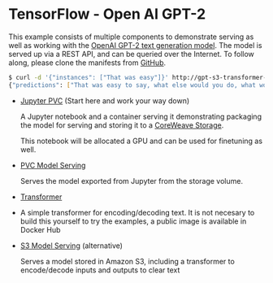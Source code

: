 # TensorFlow - Open AI GPT-2

This example consists of multiple components to demonstrate serving as well as working with the [OpenAI GPT-2 text generation model](https://github.com/openai/gpt-2). The model is served up via a REST API, and can be queried over the Internet. To follow along, please clone the manifests from [GitHub](https://github.com/coreweave/kubernetes-cloud/tree/master/online-inference/gpt-2).

```bash
$ curl -d '{"instances": ["That was easy"]}' http://gpt-s3-transformer-default.tenant-test.knative.chi.coreweave.com/v1/models/gpt-s3:predict
{"predictions": ["That was easy to say, what else would you do, what would you do, would you say to your daughter and say to her, 'Where is the work you're doing, where is the work you're working on, and how are you doing it?' and she was like, 'I'm not going to be here, I can't do it!' and she became, you know, frustrated. And I think there's a different type of anxiety. There's this self-pity that comes in, and that's also why they call their child a 'brilliant' child.\n\nShe was always saying that when she was a little girl, there was something really important to do. But she really doesn't go. She knows that whatever she does, when she's ready, she's going to go into any school or program and that she's going to do. And she really needs to do that, because it's just so much more exciting to her now.\n\nIt made her less able to put her mind at the 'solution' to her child's difficulties \u2013 even as she had more opportunities than I or anyone could ever do, and at a time when we were trying a lot of things to find the balance in the world. And I"]}
```

*   [Jupyter PVC](jupyter-pvc.md) (Start here and work your way down)

    A Jupyter notebook and a container serving it demonstrating packaging the model for serving and storing it to a [CoreWeave Storage](../../../docs/storage/storage.md#shared-filesystem).

    This notebook will be allocated a GPU and can be used for finetuning as well.
*   [PVC Model Serving](service-pvc.md)

    Serves the model exported from Jupyter from the storage volume.
* [Transformer](transformer.md)
* A simple transformer for encoding/decoding text. It is not necesary to build this yourself to try the examples, a public image is available in Docker Hub
*   [S3 Model Serving](service-s3.md) (alternative)

    Serves a model stored in Amazon S3, including a transformer to encode/decode inputs and outputs to clear text
